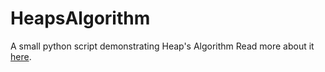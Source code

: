 # HeapsAlgorithm
A small python script demonstrating Heap's Algorithm
Read more about it [here](https://junrong.dev/2020/04/08/HEAPS-ALGO.html).
